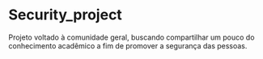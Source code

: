 # Security_project

Projeto voltado à comunidade geral, buscando compartilhar um pouco do conhecimento acadêmico a fim de promover a segurança das pessoas. 

 
